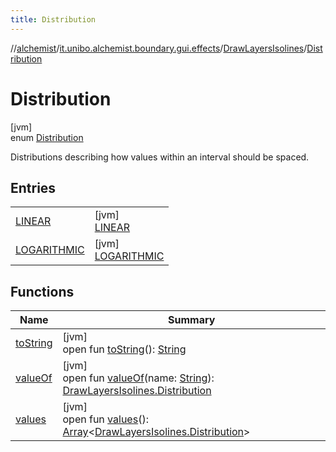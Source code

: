 ```yaml
---
title: Distribution
---
```

//[alchemist](../../../../index.html)/[it.unibo.alchemist.boundary.gui.effects](../../index.html)/[DrawLayersIsolines](../index.html)/[Distribution](index.html)



# Distribution



[jvm]\
enum [Distribution](index.html)

Distributions describing how values within an interval should be spaced.



## Entries


| | |
|---|---|
| [LINEAR](-l-i-n-e-a-r/index.html) | [jvm]<br>[LINEAR](-l-i-n-e-a-r/index.html) |
| [LOGARITHMIC](-l-o-g-a-r-i-t-h-m-i-c/index.html) | [jvm]<br>[LOGARITHMIC](-l-o-g-a-r-i-t-h-m-i-c/index.html) |


## Functions


| Name | Summary |
|---|---|
| [toString](to-string.html) | [jvm]<br>open fun [toString](to-string.html)(): [String](https://docs.oracle.com/javase/8/docs/api/java/lang/String.html) |
| [valueOf](value-of.html) | [jvm]<br>open fun [valueOf](value-of.html)(name: [String](https://docs.oracle.com/javase/8/docs/api/java/lang/String.html)): [DrawLayersIsolines.Distribution](index.html) |
| [values](values.html) | [jvm]<br>open fun [values](values.html)(): [Array](https://kotlinlang.org/api/latest/jvm/stdlib/kotlin/-array/index.html)<[DrawLayersIsolines.Distribution](index.html)> |

